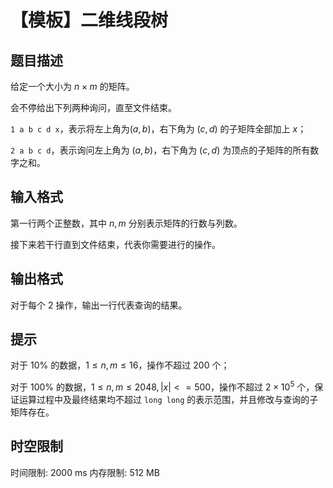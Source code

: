 # 【模板】二维线段树

## 题目描述

给定一个大小为 $n\times m$ 的矩阵。

会不停给出下列两种询问，直至文件结束。

`1 a b c d x`，表示将左上角为$(a,b)$，右下角为 $(c,d)$  的子矩阵全部加上 $x$；

`2 a b c d`，表示询问左上角为 $(a,b)$，右下角为 $(c,d)$ 为顶点的子矩阵的所有数字之和。


## 输入格式

第一行两个正整数，其中 $n,m$ 分别表示矩阵的行数与列数。

接下来若干行直到文件结束，代表你需要进行的操作。

## 输出格式

对于每个 $2$ 操作，输出一行代表查询的结果。

## 提示

对于 $10\%$ 的数据，$1 \le n,m \le 16$，操作不超过 $200$ 个；

对于 $100\%$ 的数据，$1\le n,m\le 2048,|x|<=500$，操作不超过 $2\times 10^5$ 个，保证运算过程中及最终结果均不超过 `long long` 的表示范围，并且修改与查询的子矩阵存在。

## 时空限制

时间限制: 2000 ms
内存限制: 512 MB
